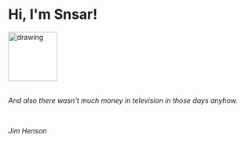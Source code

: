 <h1>Hi, I'm Snsar!</h1> <img src="https://acegif.com/wp-content/uploads/2021/4fh5wi/pepefrg-21.gif" alt="drawing"  height = "100"/> <br> <br> <p><i>And also there wasn't much money in television in those days anyhow.</i></p> <br> <p><i>Jim Henson</i></p>